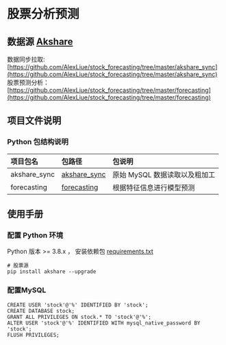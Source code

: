 # 股票分析预测

## 数据源 [Akshare](https://akshare.akfamily.xyz/introduction.html)


数据同步拉取: [https://github.com/AlexLiue/stock_forecasting/tree/master/akshare_sync](https://github.com/AlexLiue/stock_forecasting/tree/master/akshare_sync)   
股票预测分析：[https://github.com/AlexLiue/stock_forecasting/tree/master/forecasting](https://github.com/AlexLiue/stock_forecasting/tree/master/forecasting)    

## 项目文件说明
### Python 包结构说明

| 项目包名          | 包路径                            | 包说明                |  
|:--------------|:-------------------------------|:-------------------|  
| akshare_sync  | [akshare_sync](akshare_sync)   | 原始 MySQL 数据读取以及粗加工 |
| forecasting   | [forecasting](forecasting)     | 根据特征信息进行模型预测       |  


## 使用手册

### 配置 Python 环境
Python 版本 >= 3.8.x ， 安装依赖包 [requirements.txt](requirements.txt)
```shell
# 股票源
pip install akshare --upgrade
```

### 配置MySQL 
```shell
CREATE USER 'stock'@'%' IDENTIFIED BY 'stock';
CREATE DATABASE stock;
GRANT ALL PRIVILEGES ON stock.* TO 'stock'@'%';
ALTER USER 'stock'@'%' IDENTIFIED WITH mysql_native_password BY 'stock';
FLUSH PRIVILEGES;
```







